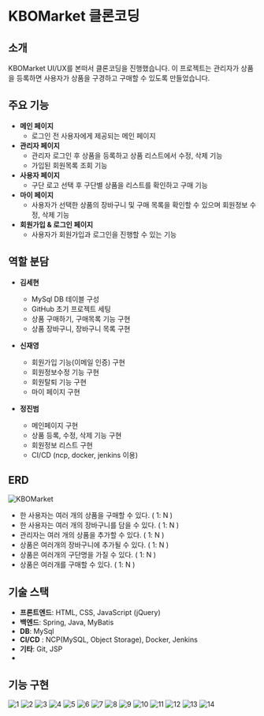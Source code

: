 # KBOMarket 클론코딩

## 소개
KBOMarket UI/UX를 본떠서 클론코딩을 진행했습니다. 이 프로젝트는 관리자가 상품을 등록하면 사용자가 상품을 구경하고 구매할 수 있도록 만들었습니다.

## 주요 기능
- **메인 페이지**
  - 로그인 전 사용자에게 제공되는 메인 페이지
- **관리자 페이지**
  - 관리자 로그인 후 상품을 등록하고 상품 리스트에서 수정, 삭제 기능
  - 가입된 회원목록 조회 기능
- **사용자 페이지**
  - 구단 로고 선택 후 구단별 상품을 리스트를 확인하고 구매 기능
- **마이 페이지**
  - 사용자가 선택한 상품의 장바구니 및 구매 목록을 확인할 수 있으며 회원정보 수정, 삭제 기능
- **회원가입 & 로그인 페이지**
  - 사용자가 회원가입과 로그인을 진행할 수 있는 기능

## 역할 분담
- **김세현**
  - MySql DB 테이블 구성
  - GitHub 초기 프로젝트 세팅
  - 상품 구매하기, 구매목록 기능 구현
  - 상품 장바구니, 장바구니 목록 구현


- **신재영**
  - 회원가입 기능(이메일 인증) 구현 
  - 회원정보수정 기능 구현
  - 회원탈퇴 기능 구현
  - 마이 페이지 구현

- **정진범**
  - 메인페이지 구현
  - 상품 등록, 수정, 삭제 기능 구현
  - 회원정보 리스트 구현
  - CI/CD (ncp, docker, jenkins 이용)

## ERD
![KBOMarket](https://github.com/user-attachments/assets/7ac6bfaf-c3c6-44ca-af9a-3cb6096e152d)
- 한 사용자는 여러 개의 상품을 구매할 수 있다. ( 1: N )
- 한 사용자는 여러 개의 장바구니를 담을 수 있다. ( 1: N )
- 관리자는 여러 개의 상품을 추가할 수 있다. ( 1: N )
- 상품은 여러개의 장바구니에 추가될 수 있다. ( 1: N )
- 상품은 여러개의 구단명을 가질 수 있다. ( 1: N )
- 상품은 여러개를 구매할 수 있다. ( 1: N )

## 기술 스택
- **프론트엔드**: HTML, CSS, JavaScript (jQuery)
- **백엔드**: Spring, Java, MyBatis 
- **DB**: MySql
- **CI/CD** : NCP(MySQL, Object Storage), Docker, Jenkins
- **기타**: Git, JSP
- 

## 기능 구현
![1](https://github.com/user-attachments/assets/e12e2f6c-579c-4d84-a357-ed1ee91e999f)
![2](https://github.com/user-attachments/assets/431e0144-074d-44ff-8e00-5bc80145b5eb)
![3](https://github.com/user-attachments/assets/aa0a5134-63a3-4a08-94bb-791474876cf3)
![4](https://github.com/user-attachments/assets/d77aa150-cc94-44bd-b679-1a96f5c0a8e5)
![5](https://github.com/user-attachments/assets/71043875-3c21-41c8-865f-af9afacdad0c)
![6](https://github.com/user-attachments/assets/fe341562-d41e-46ef-9332-dd19e3d3411a)
![7](https://github.com/user-attachments/assets/d1e0dc39-119c-44fc-beaa-79e2d4d886c5)
![8](https://github.com/user-attachments/assets/a91718a0-8ba3-4ce4-8ab9-a909bdde5c89)
![9](https://github.com/user-attachments/assets/af11d672-c730-482c-9bce-cb889b88f9a5)
![10](https://github.com/user-attachments/assets/bfa9449d-ccba-4930-a7a3-5654971a7ac4)
![11](https://github.com/user-attachments/assets/fc2b4388-dd1d-4989-8546-3d651186ef87)
![12](https://github.com/user-attachments/assets/d5eef872-de90-41db-ade4-0d9f495e85d9)
![13](https://github.com/user-attachments/assets/9b5a3319-a418-4dcc-9dea-61f7119b8ea8)
![14](https://github.com/user-attachments/assets/0be4f9bc-6e21-45aa-9be2-63134b0613b7)



